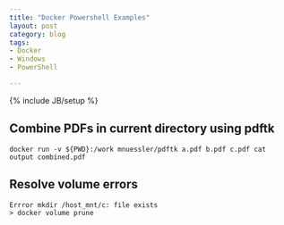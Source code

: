 ```yaml
---
title: "Docker Powershell Examples"
layout: post
category: blog
tags:
- Docker
- Windows
- PowerShell

---
```

{% include JB/setup %}

## Combine PDFs in current directory using pdftk

```
docker run -v ${PWD}:/work mnuessler/pdftk a.pdf b.pdf c.pdf cat output combined.pdf
```

## Resolve volume errors

```
Errror mkdir /host_mnt/c: file exists
> docker volume prune
```
